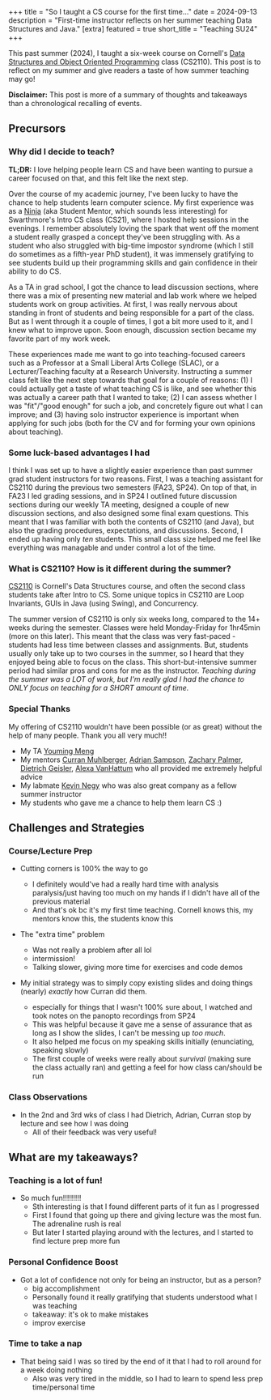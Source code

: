 +++
title = "So I taught a CS course for the first time..."
date = 2024-09-13
description = "First-time instructor reflects on her summer teaching Data Structures and Java."
[extra]
featured = true
short_title = "Teaching SU24"
+++

This past summer (2024), I taught a six-week course on Cornell's [Data Structures and Object Oriented Programming](https://courses.cis.cornell.edu/courses/cs2110/2024su/) class (CS2110). This post is to reflect on my summer and give readers a taste of how summer teaching may go!

**Disclaimer:** This post is more of a summary of thoughts and takeaways than a chronological recalling of events.

## Precursors

### Why did I decide to teach?

**TL;DR:** I love helping people learn CS and have been wanting to pursue a career focused on that, and this felt like the next step.

Over the course of my academic journey, I've been lucky to have the chance to help students learn computer science. My first experience was as a [Ninja](https://www.swarthmore.edu/computer-science/ninjas) (aka Student Mentor, which sounds less interesting) for Swarthmore's Intro CS class (CS21), where I hosted help sessions in the evenings. I remember absolutely loving the spark that went off the moment a student really grasped a concept they've been struggling with. As a student who also struggled with big-time impostor syndrome (which I still do sometimes as a fifth-year PhD student), it was immensely gratifying to see students build up their programming skills and gain confidence in their ability to do CS.

As a TA in grad school, I got the chance to lead discussion sections, where there was a mix of presenting new material and lab work where we helped students work on group activities. At first, I was really nervous about standing in front of students and being responsible for a part of the class. But as I went through it a couple of times, I got a bit more used to it, and I knew what to improve upon. Soon enough, discussion section became my favorite part of my work week.

These experiences made me want to go into teaching-focused careers such as a Professor at a Small Liberal Arts College (SLAC), or a Lecturer/Teaching faculty at a Research University. Instructing a summer class felt like the next step towards that goal for a couple of reasons: (1) I could actually get a taste of what teaching CS is like, and see whether this was actually a career path that I wanted to take; (2) I can assess whether I was "fit"/"good enough" for such a job, and concretely figure out what I can improve; and (3) having solo instructor experience is important when applying for such jobs (both for the CV and for forming your own opinions about teaching).

<!--
- I've been considering a teaching-focused job as a career path
  - TA-ing as a ugrad (SLAC): "office hours"/help sessions. Helped me realize I like helping ppl debug
  - TA-ing as a grad student: leading discussion sections/recitations
  - These experiences made me want to go into teaching-focused careers, and this felt like the next step
-->

### Some luck-based advantages I had

I think I was set up to have a slightly easier experience than past summer grad student instructors for two reasons. First, I was a teaching assistant for CS2110 during the previous two semesters (FA23, SP24). On top of that, in FA23 I led grading sessions, and in SP24 I outlined future discussion sections during our weekly TA meeting, designed a couple of new discussion sections, and also designed some final exam questions. This meant that I was familiar with both the contents of CS2110 (and Java), but also the grading procedures, expectations, and discussions. Second, I ended up having only *ten* students. This small class size helped me feel like everything was managable and under control a lot of the time.

### What is CS2110? How is it different during the summer?

[CS2110](https://classes.cornell.edu/browse/roster/SU24/class/CS/2110) is Cornell's Data Structures course, and often the second class students take after Intro to CS. Some unique topics in CS2110 are Loop Invariants, GUIs in Java (using Swing), and Concurrency.

The summer version of CS2110 is only six weeks long, compared to the 14+ weeks during the semester. Classes were held Monday-Friday for 1hr45min (more on this later). This meant that the class was very fast-paced - students had less time between classes and assignments. But, students usually only take up to two courses in the summer, so I heard that they enjoyed being able to focus on the class. This short-but-intensive summer period had similar pros and cons for me as the instructor. *Teaching during the summer was a LOT of work, but I'm really glad I had the chance to ONLY focus on teaching for a SHORT amount of time.*

### Special Thanks

My offering of CS2110 wouldn't have been possible (or as great) without the help of many people. Thank you all very much!!

- My TA [Youming Meng](https://denghilbert.github.io/)
- My mentors [Curran Muhlberger](https://www.cs.cornell.edu/~curran/), [Adrian Sampson](https://www.cs.cornell.edu/~asampson/), [Zachary Palmer](https://www.cs.swarthmore.edu/~zpalmer/), [Dietrich Geisler](https://www.cs.cornell.edu/~dgeisler/), [Alexa VanHattum](https://cs.wellesley.edu/~avh/) who all provided me extremely helpful advice
- My labmate [Kevin Negy](https://www.cs.cornell.edu/~kevinnegy/) who was also great company as a fellow summer instructor
- My students who gave me a chance to help them learn CS :)

## Challenges and Strategies

### Course/Lecture Prep

- Cutting corners is 100% the way to go
  - I definitely would've had a really hard time with analysis paralysis/just having too much on my hands if I didn't have all of the previous material
  - And that's ok bc it's my first time teaching. Cornell knows this, my mentors know this, the students know this

- The "extra time" problem
  - Was not really a problem after all lol
  - intermission!
  - Talking slower, giving more time for exercises and code demos

- My initial strategy was to simply copy existing slides and doing things (nearly) *exactly* how Curran did them.
  - especially for things that I wasn't 100% sure about, I watched and took notes on the panopto recordings from SP24
  - This was helpful because it gave me a sense of assurance that as long as I show the slides, I can't be messing up *too much*.
  - It also helped me focus on my speaking skills initially (enunciating, speaking slowly)
  - The first couple of weeks were really about *survival* (making sure the class actually ran) and getting a feel for how class can/should be run

### Class Observations

- In the 2nd and 3rd wks of class I had Dietrich, Adrian, Curran stop by lecture and see how I was doing
  - All of their feedback was very useful!

## What are my takeaways?

### Teaching is a lot of fun!

- So much fun!!!!!!!!!
  - Sth interesting is that I found different parts of it fun as I progressed
  - First I found that going up there and giving lecture was the most fun. The adrenaline rush is real
  - But later I started playing around with the lectures, and I started to find lecture prep more fun

### Personal Confidence Boost

- Got a lot of confidence not only for being an instructor, but as a person?
  - big accomplishment
  - Personally found it really gratifying that students understood what I was teaching
  - takeaway: it's ok to make mistakes
  - improv exercise

### Time to take a nap

- That being said I was so tired by the end of it that I had to roll around for a week doing nothing
  - Also was very tired in the middle, so I had to learn to spend less prep time/personal time
